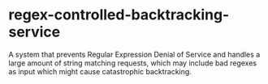 # regex-controlled-backtracking-service
A system that prevents Regular Expression Denial of Service  and handles a large amount of string matching requests, which may  include bad regexes as input which might cause catastrophic backtracking. 
